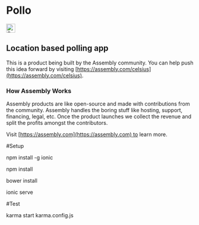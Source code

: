 # Pollo

<a href="https://assembly.com/celsius/bounties?utm_campaign=assemblage&utm_source=celsius&utm_medium=repo_badge"><img src="https://asm-badger.herokuapp.com/celsius/badges/tasks.svg" height="24px" alt="Open Tasks" /></a>

## Location based polling app

This is a product being built by the Assembly community. You can help push this idea forward by visiting [https://assembly.com/celsius](https://assembly.com/celsius).

### How Assembly Works

Assembly products are like open-source and made with contributions from the community. Assembly handles the boring stuff like hosting, support, financing, legal, etc. Once the product launches we collect the revenue and split the profits amongst the contributors.

Visit [https://assembly.com](https://assembly.com) to learn more.

#Setup

npm install -g ionic

npm install

bower install

ionic serve


#Test

karma start karma.config.js 


